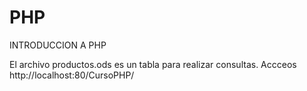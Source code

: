 # PHP
INTRODUCCION A PHP

El archivo productos.ods es un tabla para realizar consultas.
Accceos http://localhost:80/CursoPHP/
